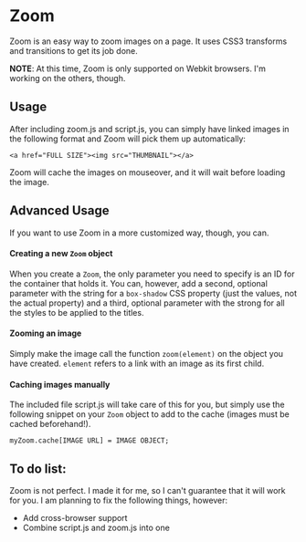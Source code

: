 # Zoom
Zoom is an easy way to zoom images on a page. It uses CSS3 transforms and transitions to get its job done.

**NOTE**: At this time, Zoom is only supported on Webkit browsers. I'm working on the others, though.

## Usage
After including zoom.js and script.js, you can simply have linked images in the following format and Zoom will pick them up automatically:

`<a href="FULL SIZE"><img src="THUMBNAIL"></a>`

Zoom will cache the images on mouseover, and it will wait before loading the image.

## Advanced Usage
If you want to use Zoom in a more customized way, though, you can.

#### Creating a new `Zoom` object
When you create a `Zoom`, the only parameter you need to specify is an ID for the container that holds it. You can, however, add a second, optional parameter with the string for a `box-shadow` CSS property (just the values, not the actual property) and a third, optional parameter with the strong for all the styles to be applied to the titles.
#### Zooming an image
Simply make the image call the function `zoom(element)` on the object you have created. `element` refers to a link with an image as its first child.
#### Caching images manually
The included file script.js will take care of this for you, but simply use the following snippet on your `Zoom` object to add to the cache (images must be cached beforehand!).

`myZoom.cache[IMAGE URL] = IMAGE OBJECT;`

## To do list:
Zoom is not perfect. I made it for me, so I can't guarantee that it will work for you. I am planning to fix the following things, however:

- Add cross-browser support
- Combine script.js and zoom.js into one